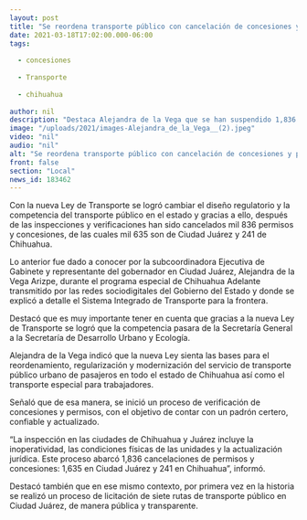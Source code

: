 ```yaml
---
layout: post
title: "Se reordena transporte público con cancelación de concesiones y primera licitación en la historia"
date: 2021-03-18T17:02:00.000-06:00
tags:
  
  - concesiones
  
  - Transporte
  
  - chihuahua
  
author: nil
description: "Destaca Alejandra de la Vega que se han suspendido 1,836 concesiones y permisos en Chihuahua y Juárez y asignarán de manera transparente 7 rutas en la frontera por primera vez en la historia"
image: "/uploads/2021/images-Alejandra_de_la_Vega__(2).jpeg"
video: "nil"
audio: "nil"
alt: "Se reordena transporte público con cancelación de concesiones y primera licitación en la historia"
front: false
section: "Local"
news_id: 183462
---
```


Con la nueva Ley de Transporte se logró cambiar el diseño regulatorio y la competencia del transporte público en el estado y gracias a ello, después de las inspecciones y verificaciones han sido cancelados mil 836 permisos y concesiones, de las cuales mil 635 son de Ciudad Juárez y 241 de Chihuahua.

Lo anterior fue dado a conocer por la subcoordinadora Ejecutiva de Gabinete y representante del gobernador en Ciudad Juárez, Alejandra de la Vega Arizpe, durante el programa especial de Chihuahua Adelante transmitido por las redes sociodigitales del Gobierno del Estado y donde se explicó a detalle el Sistema Integrado de Transporte para la frontera.

Destacó que es muy importante tener en cuenta que gracias a la nueva Ley de Transporte se logró que la competencia pasara de la Secretaría General a la Secretaría de Desarrollo Urbano y Ecología.

Alejandra de la Vega indicó que la nueva Ley sienta las bases para el reordenamiento, regularización y modernización del servicio de transporte público urbano de pasajeros en todo el estado de Chihuahua así como el transporte especial para trabajadores.

Señaló que de esa manera, se inició un proceso de verificación de concesiones y permisos, con el objetivo de contar con un padrón certero, confiable y actualizado.

“La inspección en las ciudades de Chihuahua y Juárez incluye la inoperatividad, las condiciones físicas de las unidades y la actualización jurídica. Este proceso abarcó 1,836 cancelaciones de permisos y concesiones: 1,635 en Ciudad Juárez y 241 en Chihuahua”, informó.

Destacó también que en ese mismo contexto, por primera vez en la historia se realizó un proceso de licitación de siete rutas de transporte público en Ciudad Juárez, de manera pública y transparente.